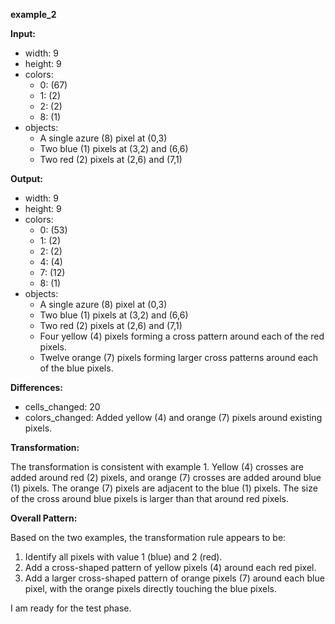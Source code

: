 **example_2**

**Input:**

*   width: 9
*   height: 9
*   colors:
    *   0: (67)
    *   1: (2)
    *   2: (2)
    *   8: (1)
*   objects:
    *   A single azure (8) pixel at (0,3)
    *   Two blue (1) pixels at (3,2) and (6,6)
    *   Two red (2) pixels at (2,6) and (7,1)

**Output:**

*   width: 9
*   height: 9
*   colors:
    *   0: (53)
    *   1: (2)
    *   2: (2)
    *   4: (4)
    *   7: (12)
    *   8: (1)
*   objects:
    *   A single azure (8) pixel at (0,3)
    *   Two blue (1) pixels at (3,2) and (6,6)
    *   Two red (2) pixels at (2,6) and (7,1)
    *   Four yellow (4) pixels forming a cross pattern around each of the red pixels.
    *   Twelve orange (7) pixels forming larger cross patterns around each of the blue pixels.


**Differences:**

*   cells_changed: 20
*   colors_changed: Added yellow (4) and orange (7) pixels around existing pixels.


**Transformation:**

The transformation is consistent with example 1.  Yellow (4) crosses are added around red (2) pixels, and orange (7) crosses are added around blue (1) pixels.  The orange (7) pixels are adjacent to the blue (1) pixels. The size of the cross around blue pixels is larger than that around red pixels.

**Overall Pattern:**

Based on the two examples, the transformation rule appears to be:

1.  Identify all pixels with value 1 (blue) and 2 (red).
2.  Add a cross-shaped pattern of yellow pixels (4) around each red pixel.
3.  Add a larger cross-shaped pattern of orange pixels (7) around each blue pixel, with the orange pixels directly touching the blue pixels.

I am ready for the test phase.



